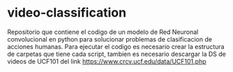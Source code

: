 # video-classification

Repositorio que contiene el codigo de un modelo de Red Neuronal convolucional en python para solucionar problemas de clasificacion de acciones humanas.
Para ejecutar el codigo es necesario crear la estructura de carpetas que tiene cada script, tambien es necesario descargar la DS de videos de UCF101 del link
https://www.crcv.ucf.edu/data/UCF101.php

